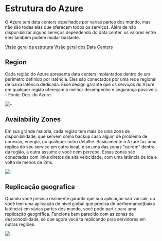 # Estrutura do Azure

O Azure tem data centers espalhados por varías partes dos mundo, mas não são todas elas que oferecem todos os serviços. Além de não  disponibilizar alguns serviços dependendo do data center, os valores entre eles também podem mudar bastante.

[Visão geral da estrutura](https://azure.microsoft.com/pt-br/global-infrastructure/geographies/)
[Visão geral dos Data Centers](https://infrastructuremap.microsoft.com/)

## Region

Cada região do Azure apresenta data centers implantados dentro de um perímetro definido por latência. Eles são conectados por uma rede regional de baixa latência dedicada. Esse design garante que os serviços do Azure em qualquer região ofereçam o melhor desempenho e segurança possíveis. - Fonte: Doc. do Azure.

![-](https://www.azureexperts.com.br/wp-content/uploads/2020/03/infra-azure2.png)

## Availability Zones

Em sua grande maioria, cada região tem mais de uma zona de disponibilidade, que servem como backup caso algum de problema de conexão, energia, ou qualquer outro detalhe. Basicamente o Azure faz uma replica do seu serviço em outro local, e se uma das zonas "cairem" dentro da região, a outra assume e você nem percebe.
Essas zonas são conectadas com links diretos de alta velocidade, com uma latência de ida e volta de menos de 2ms.

![-](https://docs.microsoft.com/pt-br/azure/availability-zones/media/availability-zones.png)

## Replicação geografica

Quando você precisa realmente garantir que sua aplicaçao não vai cair, ou você tem uma aplicação de nível global que precisa de performance(baixa latência) em várias partes dos mundo, você pode partir para uma replicação geográfica. Funciona bem parecido com as zonas de desponobilidade, só que agora você ta replicando para servidores em outras regiões.

![-](https://docs.microsoft.com/pt-br/azure/availability-zones/media/availability-zones-region-geography.png)

